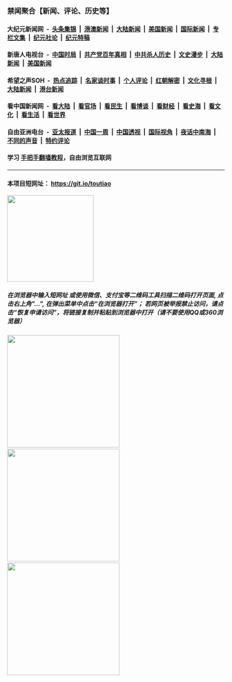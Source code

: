 ### 禁闻聚合【新闻、评论、历史等】

#### 大纪元新闻网 &nbsp;-&nbsp; [头条集锦](indexes/E头条集锦.md?t=02061411) &nbsp;|&nbsp; [港澳新闻](indexes/E港澳新闻.md?t=02061411)  &nbsp;|&nbsp; [大陆新闻](indexes/E大陆新闻.md?t=02061411) &nbsp;|&nbsp; [美国新闻](indexes/E美国新闻.md?t=02061411) &nbsp;|&nbsp; [国际新闻](indexes/E国际新闻.md?t=02061411) &nbsp;|&nbsp; [专栏文集](indexes/E专栏文集.md?t=02061411) &nbsp;|&nbsp; [纪元社论](indexes/E纪元社论.md?t=02061411) &nbsp;|&nbsp; [纪元特稿](indexes/E纪元特稿.md?t=02061411) 

#### 新唐人电视台 &nbsp;-&nbsp; [中国时局](indexes/N中国时局.md?t=02061411) &nbsp;|&nbsp; [共产党百年真相](indexes/N共产党百年真相.md?t=02061411) &nbsp;|&nbsp; [中共杀人历史](indexes/N中共杀人历史.md?t=02061411) &nbsp;|&nbsp; [文史漫步](indexes/N文史漫步.md?t=02061411) &nbsp;|&nbsp; [大陆新闻](indexes/N大陆新闻.md?t=02061411) &nbsp;|&nbsp; [美国新闻](indexes/N美国新闻.md?t=02061411)

#### 希望之声SOH &nbsp;-&nbsp; [热点追踪](indexes/H热点追踪.md?t=02061411) &nbsp;|&nbsp; [名家谈时事](indexes/H名家谈时事.md?t=02061411) &nbsp;|&nbsp; [个人评论](indexes/H个人评论.md?t=02061411)  &nbsp;|&nbsp; [红朝解密](indexes/H红朝解密.md?t=02061411) &nbsp;|&nbsp; [文化寻根](indexes/H文化寻根.md?t=02061411) &nbsp;|&nbsp; [大陆新闻](indexes/H大陆新闻.md?t=02061411) &nbsp;|&nbsp; [港台新闻](indexes/H港台新闻.md?t=02061411)

#### 看中国新闻网 &nbsp;-&nbsp; [看大陆](indexes/S看大陆.md?t=02061411) &nbsp;|&nbsp; [看官场](indexes/S看官场.md?t=02061411) &nbsp;|&nbsp; [看民生](indexes/S看民生.md?t=02061411)  &nbsp;|&nbsp; [看博谈](indexes/S看博谈.md?t=02061411) &nbsp;|&nbsp; [看财经](indexes/S看财经.md?t=02061411) &nbsp;|&nbsp; [看史海](indexes/S看史海.md?t=02061411) &nbsp;|&nbsp; [看文化](indexes/S看文化.md?t=02061411) &nbsp;|&nbsp; [看生活](indexes/S看生活.md?t=02061411) &nbsp;|&nbsp; [看世界](indexes/S看世界.md?t=02061411)

#### 自由亚洲电台 &nbsp;-&nbsp; [亚太报道](indexes/R亚太报道.md?t=02061411) &nbsp;|&nbsp; [中国一周](indexes/R中国一周.md?t=02061411) &nbsp;|&nbsp; [中国透视](indexes/R中国透视.md?t=02061411)  &nbsp;|&nbsp; [国际视角](indexes/R国际视角.md?t=02061411) &nbsp;|&nbsp; [夜话中南海](indexes/R夜话中南海.md?t=02061411) &nbsp;|&nbsp; [不同的声音](indexes/R不同的声音.md?t=02061411) &nbsp;|&nbsp; [特约评论](indexes/R特约评论.md?t=02061411)

#### 学习 [手把手翻墙教程](https://github.com/gfw-breaker/guides/wiki)，自由浏览互联网

----

#### 本项目短网址： https://git.io/toutiao
<img src="https://raw.githubusercontent.com/gfw-breaker/banned-news/master/scripts/img/qr.png" width="200px"/>  

##### 在浏览器中输入短网址 或使用微信、支付宝等二维码工具扫描二维码打开页面, 点击右上角"...", 在弹出菜单中点击“在浏览器打开”； 若网页被举报禁止访问，请点击“恢复申请访问”，将链接复制并粘贴到浏览器中打开（请不要使用QQ或360浏览器）

<img src="https://raw.githubusercontent.com/gfw-breaker/banned-news/master/scripts/img/1.png" width="260px"/> &nbsp; <img src="https://raw.githubusercontent.com/gfw-breaker/banned-news/master/scripts/img/2.png" width="260px"/> &nbsp; <img src="https://raw.githubusercontent.com/gfw-breaker/banned-news/master/scripts/img/3.png" width="260px"/>

